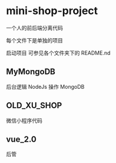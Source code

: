 <!--
 * @Author: your name
 * @Date: 2021-07-09 18:04:59
 * @LastEditTime: 2021-07-12 11:14:28
 * @LastEditors: Please set LastEditors
 * @Description: In User Settings Edit
 * @FilePath: \undefinedc:\Users\xumingyue\Desktop\mini-shop-project\README.md
-->

# mini-shop-project

一个人的前后端分离代码

每个文件下是单独的项目

启动项目 可参见各个文件夹下的 README.nd

## MyMongoDB

后台逻辑 NodeJs 操作 MongoDB

## OLD_XU_SHOP

微信小程序代码

## vue_2.0

后管

